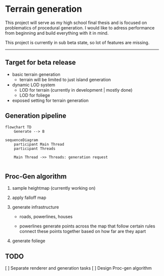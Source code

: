 # Terrain generation
This project will serve as my high school final thesis and is focused on problematics of procedural generation.
I would like to adress performance from beginning and build everything with it in mind. 

This project is currently in sub beta state, so lot of features are missing.

---
## Target for beta release
- basic terrain generation
    - terrain will be limited to just island generation 
- dynamic LOD system
    - LOD for terrain (currently in development | mostly done)
    - LOD for foliege
- exposed setting for terrain generation

## Generation pipeline

```mermaid
flowchart TD
    Generate --> B

```

```mermaid
sequenceDiagram
    participant Main Thread
    participant Threads

    Main Thread ->> Threads: generation request


```

## Proc-Gen algorithm 
1. sample heightmap (currently working on)
2. apply falloff map
3. generate infrastructure
    - roads, powerlines, houses

    - powerlines
        generate points across the map that follow certain rules
        connect these points together based on how far are they apart

4. generate foliege

## TODO
[ ] Separate renderer and generation tasks
[ ] Design Proc-gen algorithm